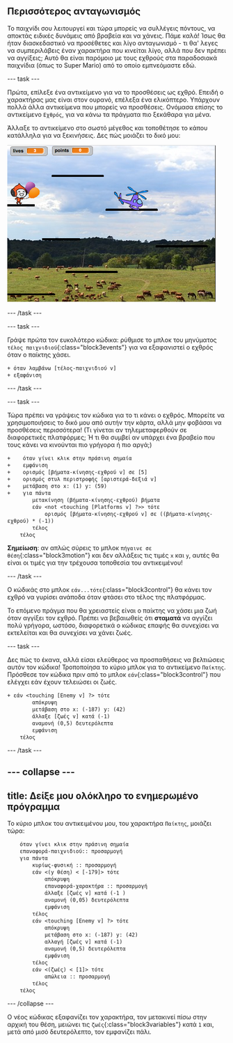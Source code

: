 ## Περισσότερος ανταγωνισμός

Το παιχνίδι σου λειτουργεί και τώρα μπορείς να συλλέγεις πόντους, να αποκτάς ειδικές δυνάμεις από βραβεία και να χάνεις. Πάμε καλά! Ίσως θα ήταν διασκεδαστικό να προσέθετες και λίγο ανταγωνισμό - τι θα' λεγες να συμπεριλάβεις έναν χαρακτήρα που κινείται λίγο, αλλά που δεν πρέπει να αγγίξεις; Αυτό θα είναι παρόμοιο με τους εχθρούς στα παραδοσιακά παιχνίδια \(όπως το Super Mario\) από το οποίο εμπνεόμαστε εδώ.

--- task ---

Πρώτα, επίλεξε ένα αντικείμενο για να το προσθέσεις ως εχθρό. Επειδή ο χαρακτήρας μας είναι στον ουρανό, επέλεξα ένα ελικόπτερο. Υπάρχουν πολλά άλλα αντικείμενα που μπορείς να προσθέσεις. Ονόμασα επίσης το αντικείμενο `Εχθρός`, για να κάνω τα πράγματα πιο ξεκάθαρα για μένα.

Άλλαξε το αντικείμενο στο σωστό μέγεθος και τοποθέτησε το κάπου κατάλληλα για να ξεκινήσεις. Δες πώς μοιάζει το δικό μου:

![Το αντικείμενο εχθρικού ελικοπτέρου](images/enemySprite.png)

--- /task ---

--- task ---

Γράψε πρώτα τον ευκολότερο κώδικα: ρύθμισε το μπλοκ του μηνύματος `τέλος παιχνιδιού`{:class="block3events"} για να εξαφανιστεί ο εχθρός όταν ο παίκτης χάσει.

```blocks3
+ όταν λαμβάνω [τέλος-παιχνιδιού v]
+ εξαφάνιση
```

--- /task ---

--- task ---

Τώρα πρέπει να γράψεις τον κώδικα για το τι κάνει ο εχθρός. Μπορείτε να χρησιμοποιήσεις το δικό μου από αυτήν την κάρτα, αλλά μην φοβάσαι να προσθέσεις περισσότερα! (Τι γίνεται αν τηλεμεταφερθούν σε διαφορετικές πλατφόρμες; Ή τι θα συμβεί αν υπάρχει ένα βραβείο που τους κάνει να κινούνται πιο γρήγορα ή πιο αργά;)

```blocks3
+    όταν γίνει κλικ στην πράσινη σημαία
+    εμφάνιση
+    ορισμός [βήματα-κίνησης-εχθρού v] σε [5]
+    ορισμός στυλ περιστροφής [αριστερά-δεξιά v]
+    μετάβαση στο x: (1) y: (59)
+    για πάντα
        μετακίνηση (βήματα-κίνησης-εχθρού) βήματα
        εάν <not <touching [Platforms v] ?>> τότε
            ορισμός [βήματα-κίνησης-εχθρού v] σε ((βήματα-κίνησης-εχθρού) * (-1))
        τέλος
    τέλος
```

**Σημείωση**: αν απλώς σύρεις το μπλοκ `πήγαινε σε θέση`{:class="block3motion"} και δεν αλλάξεις τις τιμές `x` και `y`, αυτές θα είναι οι τιμές για την τρέχουσα τοποθεσία του αντικειμένου!

--- /task ---

Ο κώδικάς στο μπλοκ `εάν...τότε`{:class="block3control"} θα κάνει τον εχθρό να γυρίσει ανάποδα όταν φτάσει στο τέλος της πλατφόρμας.

Το επόμενο πράγμα που θα χρειαστείς είναι ο παίκτης να χάσει μια ζωή όταν αγγίξει τον εχθρό. Πρέπει να βεβαιωθείς ότι **σταματά** να αγγίζει πολύ γρήγορα, ωστόσο, διαφορετικά ο κώδικας επαφής θα συνεχίσει να εκτελείται και θα συνεχίσει να χάνει ζωές.

--- task ---

Δες πώς το έκανα, αλλά είσαι ελεύθερος να προσπαθήσεις να βελτιώσεις αυτόν τον κώδικα! Τροποποίησα το κύριο μπλοκ για το αντικείμενο `Παίκτης`. Πρόσθεσε τον κώδικα πριν από το μπλοκ `εάν`{:class="block3control"} που ελέγχει εάν έχουν τελειώσει οι ζωές.

```blocks3
+ εάν <touching [Enemy v] ?> τότε
        απόκρυψη
        μετάβαση στο x: (-187) y: (42)
        άλλαξε [ζωές v] κατά (-1)
        αναμονή (0,5) δευτερόλεπτα
        εμφάνιση
    τέλος
```

--- /task ---

--- collapse ---
---
title: Δείξε μου ολόκληρο το ενημερωμένο πρόγραμμα
---

Το κύριο μπλοκ του αντικειμένου μου, του χαρακτήρα `Παίκτης`, μοιάζει τώρα:

```blocks3
    όταν γίνει κλικ στην πράσινη σημαία
    επαναφορά-παιχνιδιού:: προσαρμογή
    για πάντα
        κυρίως-φυσική :: προσαρμογή
        εάν <(y θέση) < [-179]> τότε
            απόκρυψη
            επαναφορά-χαρακτήρα :: προσαρμογή
            άλλαξε [ζωές v] κατά (-1 )
            αναμονή (0,05) δευτερόλεπτα
            εμφάνιση
        τέλος
        εάν <touching [Enemy v] ?> τότε
            απόκρυψη
            μετάβαση στο x: (-187) y: (42)
            αλλαγή [ζωές v] κατά (-1)
            αναμονή (0,5) δευτερόλεπτα
            εμφάνιση
        τέλος
        εάν <(ζωές) < [1]> τότε
            απώλεια :: προσαρμογή
        τέλος
    τέλος
```

--- /collapse ---

Ο νέος κώδικας εξαφανίζει τον χαρακτήρα, τον μετακινεί πίσω στην αρχική του θέση, μειώνει τις `ζωές`{:class="block3variables"} κατά `1` και, μετά από μισό δευτερόλεπτο, τον εμφανίζει πάλι.
